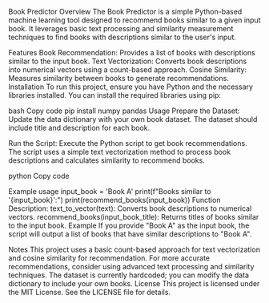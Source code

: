 Book Predictor
Overview The Book Predictor is a simple Python-based machine learning tool designed to recommend books similar to a given input book. It leverages basic text processing and similarity measurement techniques to find books with descriptions similar to the user's input.

Features Book Recommendation: Provides a list of books with descriptions similar to the input book. Text Vectorization: Converts book descriptions into numerical vectors using a count-based approach. Cosine Similarity: Measures similarity between books to generate recommendations. Installation To run this project, ensure you have Python and the necessary libraries installed. You can install the required libraries using pip:

bash Copy code pip install numpy pandas Usage Prepare the Dataset: Update the data dictionary with your own book dataset. The dataset should include title and description for each book.

Run the Script: Execute the Python script to get book recommendations. The script uses a simple text vectorization method to process book descriptions and calculates similarity to recommend books.

python Copy code

Example usage
input_book = 'Book A' print(f"Books similar to '{input_book}':") print(recommend_books(input_book)) Function Description: text_to_vector(text): Converts book descriptions to numerical vectors. recommend_books(input_book_title): Returns titles of books similar to the input book. Example If you provide "Book A" as the input book, the script will output a list of books that have similar descriptions to "Book A".

Notes This project uses a basic count-based approach for text vectorization and cosine similarity for recommendation. For more accurate recommendations, consider using advanced text processing and similarity techniques. The dataset is currently hardcoded; you can modify the data dictionary to include your own books. License This project is licensed under the MIT License. See the LICENSE file for details.
